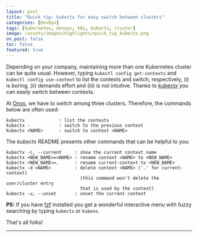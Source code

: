 ```yaml
---
layout: post
title: "Quick tip: kubectx for easy switch between clusters"
categories: [DevOps]
tags: [kubernetes, devops, k8s, kubectx, cluster]
image: /assets/images/highlights/quick_tip_kubectx.png
on_post: false
toc: false
featured: true
---
```


Depending on your company, maintaining more than one Kubernetes cluster can be quite usual. However, typing `kubectl config get-contexts` and `kubectl config use-context` to list the contexts and switch, respectively, (i) is boring, (ii) demands effort and (iii) is not intuitive. Thanks to [kubectx](https://github.com/ahmetb/kubectx/) you can easily switch between contexts.

At [Onyo](http://onyo.com/), we have to switch among three clusters. Therefore, the commands below are often used:

```
kubectx             : list the contexts
kubectx -           : switch to the previous context 
kubectx <NAME>      : switch to context <NAME>
```

The *kubectx* README presents other commands that can be helpful to you:

```
kubectx -c, --current     : show the current context name
kubectx <NEW_NAME>=<NAME> : rename context <NAME> to <NEW_NAME>
kubectx <NEW_NAME>=.      : rename current-context to <NEW_NAME>
kubectx -d <NAME>         : delete context <NAME> ('.' for current-context)
                            (this command won't delete the user/cluster entry
                            that is used by the context)
kubectx -u, --unset       : unset the current context
```

**PS:** If you have [fzf](https://github.com/junegunn/fzf) installed you get a wonderful interactive menu with fuzzy searching by typing `kubectx` or `kubens`.

That's all folks!

---

